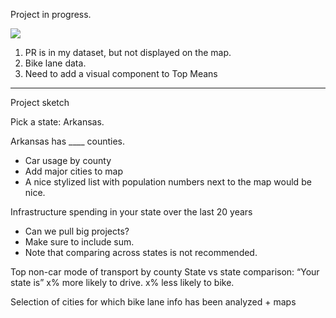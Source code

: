 Project in progress. 

![](https://github.com/lilyazav/biking_in_the_us/tree/master/public/readme.gif)

1. PR is in my dataset, but not displayed on the map. 
2. Bike lane data.
3. Need to add a visual component to Top Means

---
Project sketch

Pick a state: Arkansas.

Arkansas has ____ counties. 

- Car usage by county
- Add major cities to map
- A nice stylized list with population numbers next to the map would be nice. 

Infrastructure spending in your state over the last 20 years
- Can we pull big projects?
- Make sure to include sum.
- Note that comparing across states is not recommended. 

Top non-car mode of transport by county
State vs state comparison:
“Your state is”
x% more likely to drive.
x% less likely to bike.

Selection of cities for which bike lane info has been analyzed + maps
